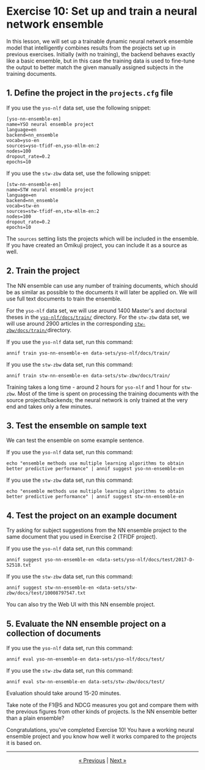 # Exercise 10: Set up and train a neural network ensemble

In this lesson, we will set up a trainable dynamic neural network ensemble
model that intelligently combines results from the projects set up in
previous exercises. Initially (with no training), the backend behaves
exactly like a basic ensemble, but in this case the training data is used to
fine-tune the output to better match the given manually assigned subjects in
the training documents.

## 1. Define the project in the `projects.cfg` file

If you use the `yso-nlf` data set, use the following snippet:

    [yso-nn-ensemble-en]
    name=YSO neural ensemble project
    language=en
    backend=nn_ensemble
    vocab=yso-en
    sources=yso-tfidf-en,yso-mllm-en:2
    nodes=100
    dropout_rate=0.2
    epochs=10

If you use the `stw-zbw` data set, use the following snippet:

    [stw-nn-ensemble-en]
    name=STW neural ensemble project
    language=en
    backend=nn_ensemble
    vocab=stw-en
    sources=stw-tfidf-en,stw-mllm-en:2
    nodes=100
    dropout_rate=0.2
    epochs=10 
    
The `sources` setting lists the projects which will be included in the
ensemble. If you have created an Omikuji project, you can include it as a
source as well.

## 2. Train the project

The NN ensemble can use any number of training documents, which should be as
similar as possible to the documents it will later be applied on. We will
use full text documents to train the ensemble.

For the `yso-nlf` data set, we will use around 1400 Master's and doctoral
theses in the
[`yso-nlf/docs/train/`](../data-sets/yso-nlf/docs/train)
directory. For the `stw-zbw` data set, we will use around 2900 articles
in the corresponding
[`stw-zbw/docs/train/`](../data-sets/stw-zbw/docs/train)directory.

If you use the `yso-nlf` data set, run this command:

    annif train yso-nn-ensemble-en data-sets/yso-nlf/docs/train/

If you use the `stw-zbw` data set, run this command:

    annif train stw-nn-ensemble-en data-sets/stw-zbw/docs/train/

Training takes a long time - around 2 hours for `yso-nlf` and 1 hour for
`stw-zbw`. Most of the time is spent on processing the training documents
with the source projects/backends; the neural network is only trained at
the very end and takes only a few minutes.

## 3. Test the ensemble on sample text

We can test the ensemble on some example sentence.

If you use the `yso-nlf` data set, run this command:

    echo "ensemble methods use multiple learning algorithms to obtain better predictive performance" | annif suggest yso-nn-ensemble-en

If you use the `stw-zbw` data set, run this command:

    echo "ensemble methods use multiple learning algorithms to obtain better predictive performance" | annif suggest stw-nn-ensemble-en

## 4. Test the project on an example document

Try asking for subject suggestions from the NN ensemble project to the same
document that you used in Exercise 2 (TFIDF project).

If you use the `yso-nlf` data set, run this command:

    annif suggest yso-nn-ensemble-en <data-sets/yso-nlf/docs/test/2017-D-52518.txt

If you use the `stw-zbw` data set, run this command:

    annif suggest stw-nn-ensemble-en <data-sets/stw-zbw/docs/test/10008797547.txt

You can also try the Web UI with this NN ensemble project.

## 5. Evaluate the NN ensemble project on a collection of documents

If you use the `yso-nlf` data set, run this command:

    annif eval yso-nn-ensemble-en data-sets/yso-nlf/docs/test/

If you use the `stw-zbw` data set, run this command:

    annif eval stw-nn-ensemble-en data-sets/stw-zbw/docs/test/

Evaluation should take around 15-20 minutes.

Take note of the F1@5 and NDCG measures you got and compare them with the
previous figures from other kinds of projects. Is the NN ensemble better
than a plain ensemble?

Congratulations, you've completed Exercise 10! You have a working neural ensemble
project and you know how well it works compared to the projects it is based on.


---

<p align="center">
<a href="/exercises/09_hogwarts.md">« Previous</a> |
<a href="/exercises/11_incremental_learning.md">Next »</a>
</p>
